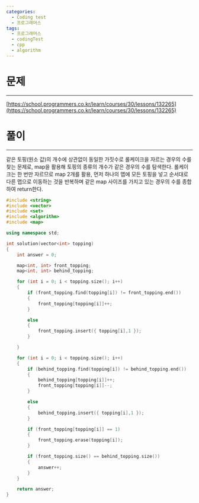 ```yaml
---
categories:
  - Coding test
  - 프로그래머스
tags:
  - 프로그래머스
  - codingTest
  - cpp
  - algorithm
---
```

# 문제
___

[https://school.programmers.co.kr/learn/courses/30/lessons/132265](https://school.programmers.co.kr/learn/courses/30/lessons/132265)

# 풀이
___

같은 토핑(원소 값)의 개수에 상관없이 동일한 가짓수로 롤케이크을 자르는 경우의 수를 찾는 문제로, map을 활용해 토핑의 종류의 개수가 같은 경우의 수를 탐색한다. 롤케이크는 한 번만 자르므로 map 2개를 활용, 먼저 하나의 맵에 모든 토핑을 넣고 순서대로 다른 맵으로 이동하는 것을 반복하며 같은 map 사이즈를 가지고 있는 경우의 수를 종합하여 return한다.

```c++
#include <string>
#include <vector>
#include <set>
#include <algorithm>
#include <map>

using namespace std;

int solution(vector<int> topping) 
{
    int answer = 0;

    map<int, int> front_topping;
    map<int, int> behind_topping;

    for (int i = 0; i < topping.size(); i++)
    {
        if (front_topping.find(topping[i]) != front_topping.end())
        {
            front_topping[topping[i]]++;
        }

        else
        {
            front_topping.insert({ topping[i],1 });
        }

    }

    for (int i = 0; i < topping.size(); i++)
    {
        if (behind_topping.find(topping[i]) != behind_topping.end())
        {
            behind_topping[topping[i]]++;
            front_topping[topping[i]]--;
        }

        else
        {
            behind_topping.insert({ topping[i],1 });
        }

        if (front_topping[topping[i]] == 1)
        {
            front_topping.erase(topping[i]);
        }

        if (front_topping.size() == behind_topping.size())
        {
            answer++;
        }
    }

    return answer;
}

```